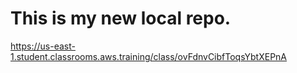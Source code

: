 # This is my new local repo.

https://us-east-1.student.classrooms.aws.training/class/ovFdnvCibfToqsYbtXEPnA
